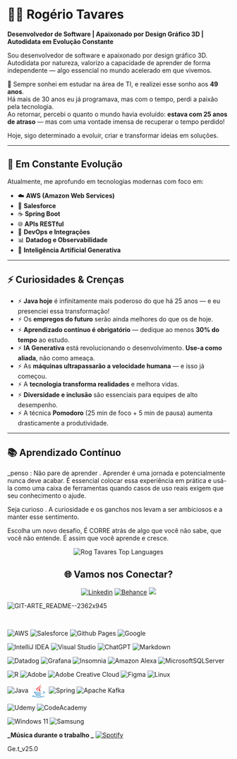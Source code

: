 # 👨‍💻 Rogério Tavares

**Desenvolvedor de Software | Apaixonado por Design Gráfico 3D | Autodidata em Evolução Constante**

Sou desenvolvedor de software e apaixonado por design gráfico 3D.  
Autodidata por natureza, valorizo a capacidade de aprender de forma independente — algo essencial no mundo acelerado em que vivemos.

🎯 Sempre sonhei em estudar na área de TI, e realizei esse sonho aos **49 anos**.  
Há mais de 30 anos eu já programava, mas com o tempo, perdi a paixão pela tecnologia.  
Ao retornar, percebi o quanto o mundo havia evoluído: **estava com 25 anos de atraso** — mas com uma vontade imensa de recuperar o tempo perdido!

Hoje, sigo determinado a evoluir, criar e transformar ideias em soluções.

---

## 🚀 Em Constante Evolução

Atualmente, me aprofundo em tecnologias modernas com foco em:

- ☁️ **AWS (Amazon Web Services)**
- 🧠 **Salesforce**
- ☕ **Spring Boot**
- 🌐 **APIs RESTful**
- 🔧 **DevOps e Integrações**
- 📊 **Datadog e Observabilidade**
- 🤖 **Inteligência Artificial Generativa**

---

## ⚡ Curiosidades & Crenças

- ⚡ **Java hoje** é infinitamente mais poderoso do que há 25 anos — e eu presenciei essa transformação!
- ⚡ Os **empregos do futuro** serão ainda melhores do que os de hoje.
- ⚡ **Aprendizado contínuo é obrigatório** — dedique ao menos **30% do tempo** ao estudo.
- ⚡ **IA Generativa** está revolucionando o desenvolvimento. **Use-a como aliada**, não como ameaça.
- ⚡ As **máquinas ultrapassarão a velocidade humana** — e isso já começou.
- ⚡ A **tecnologia transforma realidades** e melhora vidas.
- ⚡ **Diversidade e inclusão** são essenciais para equipes de alto desempenho.
- ⚡ A técnica **Pomodoro** (25 min de foco + 5 min de pausa) aumenta drasticamente a produtividade.

---
## 📚 Aprendizado Contínuo
_penso : 
Não pare de aprender . Aprender é uma jornada e potencialmente nunca deve acabar. É essencial colocar essa experiência em prática e usá-la como uma caixa de ferramentas quando casos de uso reais exigem que seu conhecimento o ajude.

Seja curioso . A curiosidade e os ganchos nos levam a ser ambiciosos e a manter esse sentimento.

Escolha um novo desafio, É CORRE atrás de algo que você não sabe, que você não entende. 
É assim que você aprende e cresce.


<div align="center">
  <img src="https://github-readme-stats.vercel.app/api/top-langs/?username=rogtavares&layout=compact&theme=radical" alt="Rog Tavares Top Languages" />

## 🌐 Vamos nos Conectar?


[![Linkedin](https://img.shields.io/badge/LinkedIn-0077B5?style=for-the-badge&logo=linkedin&logoColor=white)](https://www.linkedin.com/in/rogtavares/)
[![Behance](https://img.shields.io/badge/Behance-1769ff?style=for-the-badge&logo=behance&logoColor=white)](https://www.behance.net/getavares) 
<a href="https://instagram.com/rogtavares" target="_blank"><img src="https://img.shields.io/badge/-Instagram-%23E4405F?style=for-the-badge&logo=instagram&logoColor=white" target="_blank"></a>



</div>


![GIT-ARTE_README--2362x945](https://user-images.githubusercontent.com/91990479/229309927-6cc8681d-e593-452e-81f3-4fac91985d9f.jpg)


<div dir="auto"><br>



![AWS](https://img.shields.io/badge/AWS-%23FF9900.svg?style=for-the-badge&logo=amazon-aws&logoColor=white)
![Salesforce](https://img.shields.io/badge/Salesforce-00A1E0?style=for-the-badge&logo=Salesforce&logoColor=white)
![Github Pages](https://img.shields.io/badge/github%20pages-121013?style=for-the-badge&logo=github&logoColor=white)
![Google](https://img.shields.io/badge/Google_Cloud-4285F4?style=for-the-badge&logo=google-cloud&logoColor=white)

![IntelliJ IDEA](https://img.shields.io/badge/IntelliJIDEA-000000.svg?style=for-the-badge&logo=intellij-idea&logoColor=white)
![Visual Studio](https://img.shields.io/badge/Visual%20Studio-5C2D91.svg?style=for-the-badge&logo=visual-studio&logoColor=white)
![ChatGPT](https://img.shields.io/badge/chatGPT-74aa9c?style=for-the-badge&logo=openai&logoColor=white)
![Markdown](https://img.shields.io/badge/Markdown-000000?style=for-the-badge&logo=markdown&logoColor=white)

![Datadog](https://img.shields.io/badge/datadog-%23632CA6.svg?style=for-the-badge&logo=datadog&logoColor=white)
![Grafana](https://img.shields.io/badge/grafana-%23F46800.svg?style=for-the-badge&logo=grafana&logoColor=white)
![Insomnia](https://img.shields.io/badge/Insomnia-black?style=for-the-badge&logo=insomnia&logoColor=5849BE)
![Amazon Alexa](https://img.shields.io/badge/amazon%20alexa-52b5f7?style=for-the-badge&logo=amazon%20alexa&logoColor=white)
![MicrosoftSQLServer](https://img.shields.io/badge/Microsoft%20SQL%20Server-CC2927?style=for-the-badge&logo=microsoft%20sql%20server&logoColor=white)


![R](https://img.shields.io/badge/r-%23276DC3.svg?style=for-the-badge&logo=r&logoColor=white)
![Adobe](https://img.shields.io/badge/adobe-%23FF0000.svg?style=for-the-badge&logo=adobe&logoColor=white)
![Adobe Creative Cloud](https://img.shields.io/badge/Adobe%20Creative%20Cloud-DA1F26.svg?style=for-the-badge&logo=Adobe%20Creative%20Cloud&logoColor=white)
![Figma](https://img.shields.io/badge/figma-%23F24E1E.svg?style=for-the-badge&logo=figma&logoColor=white)
![Linux](https://img.shields.io/badge/Linux-FCC624?style=for-the-badge&logo=linux&logoColor=black)


![Java](https://img.shields.io/badge/java-%23ED8B00.svg?style=for-the-badge&logo=openjdk&logoColor=white)
<img align="center" alt="RT-Java" height="30" width="39" src="https://raw.githubusercontent.com/devicons/devicon/master/icons/java/java-original.svg">
![Spring](https://img.shields.io/badge/spring-%236DB33F.svg?style=for-the-badge&logo=spring&logoColor=white)
![Apache Kafka](https://img.shields.io/badge/Apache%20Kafka-000?style=for-the-badge&logo=apachekafka)


![Udemy](https://img.shields.io/badge/Udemy-A435F0?style=for-the-badge&logo=Udemy&logoColor=white)
![CodeAcademy](https://img.shields.io/badge/Codecademy-FFF0E5?style=for-the-badge&logo=codecademy&logoColor=303347)

![Windows 11](https://img.shields.io/badge/Windows%2011-%230079d5.svg?style=for-the-badge&logo=Windows%2011&logoColor=white)
![Samsung](https://img.shields.io/badge/Samsung-%231428A0.svg?style=for-the-badge&logo=samsung&logoColor=white)






**_Música durante o trabalho  _** 
[![Spotify](https://img.shields.io/badge/Spotify-1ED760?style=for-the-badge&logo=spotify&logoColor=white)](https://open.spotify.com/playlist/0MTmIi3d0BqsWFr97VnEm2?si=a17b345188ed4358)



Ge.t_v25.0 